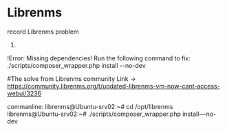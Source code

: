 # Librenms
record Librenms problem

1.

!Error: Missing dependencies! Run the following command to fix:
./scripts/composer_wrapper.php install --no-dev

#The solve from Librenms community
Link ->
https://community.librenms.org/t/updated-librenms-vm-now-cant-access-webui/3236

commanline:
librenms@Ubuntu-srv02:~# cd /opt/librenms
librenms@Ubuntu-srv02:~# ./scripts/composer_wrapper.php install — no-dev



